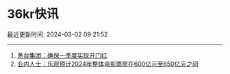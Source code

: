 # 36kr快讯

最近更新时间: 2024-03-02 09:21:52

--- 
1. [茅台集团：确保一季度实现开门红](https://www.36kr.com/newsflashes/2671718624605702) 
2. [业内人士：乐观预计2024年整体电影票房在600亿元至650亿元之间](https://www.36kr.com/newsflashes/2671735907366656) 
